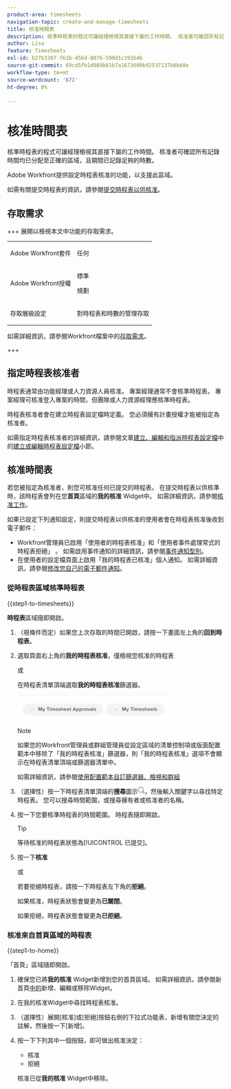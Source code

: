```yaml
---
product-area: timesheets
navigation-topic: create-and-manage-timesheets
title: 核准時間表
description: 核準時程表的程式可讓經理檢視其直接下屬的工作時間。 核准者可確認所有記錄時間均已分配至正確的區域，且期間已記錄足夠的時數。
author: Lisa
feature: Timesheets
exl-id: b27b3307-f61b-456d-8076-590d1c391b4b
source-git-commit: 69cd5fb1d089b81b7a1673609b92537137b6b68e
workflow-type: tm+mt
source-wordcount: '672'
ht-degree: 0%

---
```


# 核准時間表

<!--Audited: 8/2024-->

核準時程表的程式可讓經理檢視其直接下屬的工作時間。 核准者可確認所有記錄時間均已分配至正確的區域，且期間已記錄足夠的時數。

Adobe Workfront提供設定時程表核准的功能，以支援此區域。

如需有關提交時程表的資訊，請參閱[提交時程表以供核准](../../timesheets/create-and-manage-timesheets/submit-timesheet-for-approval.md)。

## 存取需求

+++ 展開以檢視本文中功能的存取需求。

<table style="table-layout:auto">
 <col> 
 <col>
 <tbody> 
  <tr> 
   <td>Adobe Workfront套件</td> 
   <td><p>任何</p></td> 
  </tr> 
  <tr> 
   <td>Adobe Workfront授權</td> 
   <td>
   <p>標準</p>
   <p>規劃</p></td>
  </tr> 
  <tr> 
   <td>存取層級設定</td> 
   <td><p>對時程表和時數的管理存取</p> </td> 
  </tr> 
 </tbody> 
</table>

如需詳細資訊，請參閱Workfront檔案中的[存取需求](/help/quicksilver/administration-and-setup/add-users/access-levels-and-object-permissions/access-level-requirements-in-documentation.md)。

+++

## 指定時程表核准者

時程表通常由功能經理或人力資源人員核准。 專案經理通常不會核準時程表。 專案經理可核准登入專案的時間，但團隊或人力資源經理應核準時程表。

時程表核准者會在建立時程表設定檔時定義。 您必須擁有計畫授權才能被指定為核准者。

如需指定時程表核准者的詳細資訊，請參閱文章[建立、編輯和指派時程表設定檔](../../timesheets/create-and-manage-timesheets/create-timesheet-profiles.md#create)中的[建立或編輯時程表設定檔](../../timesheets/create-and-manage-timesheets/create-timesheet-profiles.md)小節。

## 核准時間表

若您被指定為核准者，則您可核准任何已提交的時程表。 在提交時程表以供核準時，該時程表會列在您&#x200B;**首頁**&#x200B;區域的&#x200B;**我的核准** Widget中。 如需詳細資訊，請參閱[核准工作](../../review-and-approve-work/manage-approvals/approving-work.md)。

如果已設定下列通知設定，則提交時程表以供核准的使用者會在時程表核准後收到電子郵件：

* Workfront管理員已啟用「使用者的時程表核准」和「使用者事件處理常式的時程表拒絕」 。 如需啟用事件通知的詳細資訊，請參閱[事件通知型別](../../administration-and-setup/manage-workfront/emails/event-notifications-available-in-wf.md)。
* 在使用者的設定檔頁面上啟用「我的時程表已核准」個人通知。 如需詳細資訊，請參閱[修改您自己的電子郵件通知](/help/quicksilver/workfront-basics/using-notifications/activate-or-deactivate-your-own-event-notifications.md)。

### 從時程表區域核準時程表

{{step1-to-timesheets}}

**時程表**&#x200B;區域隨即開啟。

1. （視條件而定）如果您上次存取的時間已開啟，請按一下畫面左上角的&#x200B;**回到時程表**。

1. 選取頁面右上角的&#x200B;**我的時程表核准**，僅檢視您核准的時程表

   或

   在時程表清單頂端選取&#x200B;**我的時程表核准**&#x200B;篩選器。

   ![](assets/my-timesheet-approvals-my-timesheets-pills-on-timesheets-list-nwe-350x58.png)

   >[!NOTE]
   >
   >如果您的Workfront管理員或群組管理員從設定區域的清單控制項或版面配置範本中移除了「我的時程表核准」篩選器，則「我的時程表核准」選項不會顯示在時程表清單頂端或篩選器清單中。
   >
   >如需詳細資訊，請參閱[使用配置範本自訂篩選器、檢視和群組](../../administration-and-setup/customize-workfront/use-layout-templates/customize-fvg-list-controls-layout-template.md)
   >   
   >

1. （選擇性）按一下時程表清單頂端的&#x200B;**搜尋**&#x200B;圖示![](assets/search-icon.png)，然後輸入關鍵字以尋找特定時程表。 您可以搜尋時間範圍，或搜尋擁有者或核准者的名稱。
1. 按一下您要核準時程表的時間範圍。 時程表隨即開啟。

   >[!TIP]
   >
   >等待核准的時程表狀態為[!UICONTROL 已提交]。


1. 按一下&#x200B;**核准**

   或

   若要拒絕時程表，請按一下時程表左下角的&#x200B;**拒絕**。

   如果核准，時程表狀態會變更為&#x200B;**已關閉**。

   如果拒絕，時程表狀態會變更為&#x200B;**已拒絕**。

### 核准來自首頁區域的時程表

{{step1-to-home}}

「首頁」區域隨即開啟。

1. 確保您已將&#x200B;**我的核准** Widget新增到您的首頁區域。 如需詳細資訊，請參閱新首頁[中的](/help/quicksilver/workfront-basics/using-home/using-the-home-area/add-edit-remove-widgets-in-new-home.md)新增、編輯或移除Widget。
1. 在我的核准Widget中尋找時程表核准。
1. （選擇性）展開[核准]或[拒絕]按鈕右側的下拉式功能表，新增有關您決定的註解，然後按一下[新增]。**&#x200B;**
1. 按一下下列其中一個按鈕，即可做出核准決定：

   * 核准
   * 拒絕

   核准已從&#x200B;**我的核准** Widget中移除。


